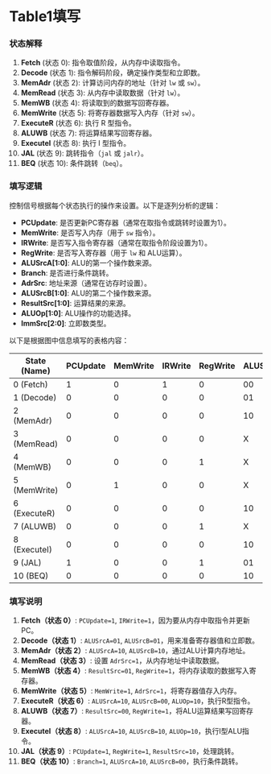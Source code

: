 # Table1填写
### 状态解释
1. **Fetch** (状态 0): 指令取值阶段，从内存中读取指令。
2. **Decode** (状态 1): 指令解码阶段，确定操作类型和立即数。
3. **MemAdr** (状态 2): 计算访问内存的地址（针对 `lw` 或 `sw`）。
4. **MemRead** (状态 3): 从内存中读取数据（针对 `lw`）。
5. **MemWB** (状态 4): 将读取到的数据写回寄存器。
6. **MemWrite** (状态 5): 将寄存器数据写入内存（针对 `sw`）。
7. **ExecuteR** (状态 6): 执行 R 型指令。
8. **ALUWB** (状态 7): 将运算结果写回寄存器。
9. **ExecuteI** (状态 8): 执行 I 型指令。
10. **JAL** (状态 9): 跳转指令（`jal` 或 `jalr`）。
11. **BEQ** (状态 10): 条件跳转（`beq`）。

### 填写逻辑
控制信号根据每个状态执行的操作来设置。以下是逐列分析的逻辑：
- **PCUpdate**: 是否更新PC寄存器（通常在取指令或跳转时设置为1）。
- **MemWrite**: 是否写入内存（用于 `sw` 指令）。
- **IRWrite**: 是否写入指令寄存器（通常在取指令阶段设置为1）。
- **RegWrite**: 是否写入寄存器（用于 `lw` 和 ALU运算）。
- **ALUSrcA[1:0]**: ALU的第一个操作数来源。
- **Branch**: 是否进行条件跳转。
- **AdrSrc**: 地址来源（通常在访存时设置）。
- **ALUSrcB[1:0]**: ALU的第二个操作数来源。
- **ResultSrc[1:0]**: 运算结果的来源。
- **ALUOp[1:0]**: ALU操作的功能选择。
- **ImmSrc[2:0]**: 立即数类型。

以下是根据图中信息填写的表格内容：

| State (Name)   | PCUpdate | MemWrite | IRWrite | RegWrite | ALUSrcA[1:0] | Branch | AdrSrc | ALUSrcB[1:0] | ResultSrc[1:0] | ALUOp[1:0] | ImmSrc[2:0] |
|----------------|----------|----------|---------|----------|--------------|--------|--------|--------------|----------------|------------|------------|
| 0 (Fetch)      | 1        | 0        | 1       | 0        | 00           | X      | 0      | 10           | 10             | 00         | XXX        |
| 1 (Decode)     | 0        | 0        | 0       | 0        | 01           | 0      | X      | 01           | XX             | 00         | 010        |
| 2 (MemAdr)     | 0        | 0        | 0       | 0        | 10           | 0      | X      | 01           | XX             | 00         | 010        |
| 3 (MemRead)    | 0        | 0        | 0       | 0        | X            | 0      | 1      | XX           | 00             | XX         | XXX        |
| 4 (MemWB)      | 0        | 0        | 0       | 1        | X            | 0      | X      | XX           | 01             | XX         | XXX        |
| 5 (MemWrite)   | 0        | 1        | 0       | 0        | X            | 0      | 1      | XX           | XX             | XX         | XXX        |
| 6 (ExecuteR)   | 0        | 0        | 0       | 0        | 10           | 0      | X      | 00           | XX             | 10         | XXX        |
| 7 (ALUWB)      | 0        | 0        | 0       | 1        | X            | 0      | X      | XX           | 00             | XX         | XXX        |
| 8 (ExecuteI)   | 0        | 0        | 0       | 0        | 10           | 0      | X      | 01           | 00             | 10         | 010        |
| 9 (JAL)        | 1        | 0        | 0       | 1        | 01           | 0      | X      | 10           | 10             | XX         | 100        |
| 10 (BEQ)       | 0        | 0        | 0       | 0        | 10           | 1      | X      | 00           | XX             | 01         | XXX        |

### 填写说明
1. **Fetch（状态 0）**: `PCUpdate=1`, `IRWrite=1`，因为要从内存中取指令并更新PC。
2. **Decode（状态 1）**: `ALUSrcA=01`, `ALUSrcB=01`，用来准备寄存器值和立即数。
3. **MemAdr（状态 2）**: `ALUSrcA=10`, `ALUSrcB=10`，通过ALU计算内存地址。
4. **MemRead（状态 3）**: 设置 `AdrSrc=1`，从内存地址中读取数据。
5. **MemWB（状态 4）**: `ResultSrc=01`, `RegWrite=1`，将内存读取的数据写入寄存器。
6. **MemWrite（状态 5）**: `MemWrite=1`, `AdrSrc=1`，将寄存器值存入内存。
7. **ExecuteR（状态 6）**: `ALUSrcA=10`, `ALUSrcB=00`, `ALUOp=10`，执行R型指令。
8. **ALUWB（状态 7）**: `ResultSrc=00`, `RegWrite=1`，将ALU运算结果写回寄存器。
9. **ExecuteI（状态 8）**: `ALUSrcA=10`, `ALUSrcB=10`, `ALUOp=10`，执行I型ALU指令。
10. **JAL（状态 9）**: `PCUpdate=1`, `RegWrite=1`, `ResultSrc=10`，处理跳转。
11. **BEQ（状态 10）**: `Branch=1`, `ALUSrcA=10`, `ALUSrcB=00`，执行条件跳转。